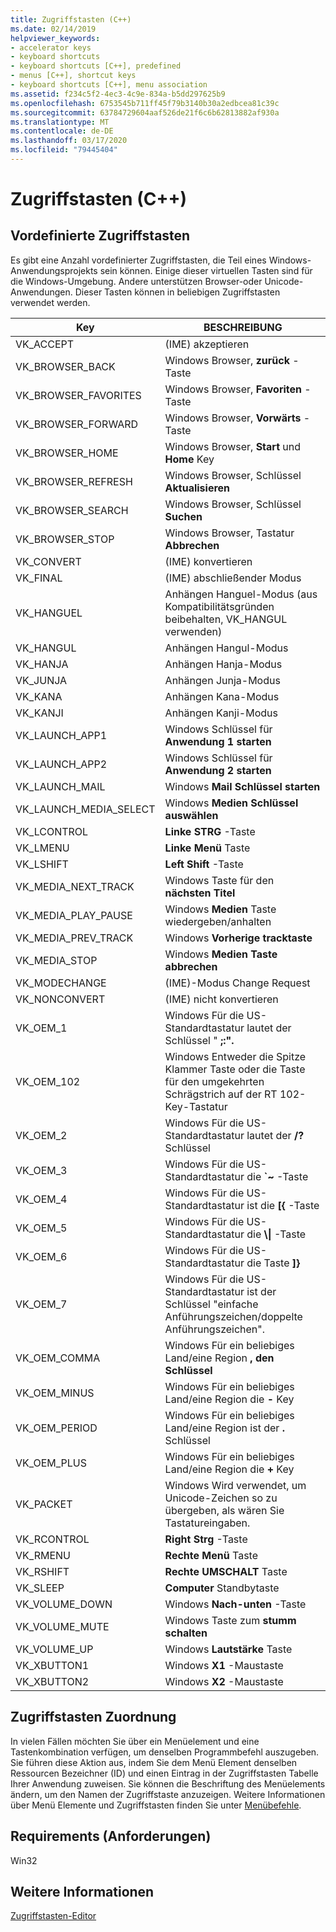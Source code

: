 ```yaml
---
title: Zugriffstasten (C++)
ms.date: 02/14/2019
helpviewer_keywords:
- accelerator keys
- keyboard shortcuts
- keyboard shortcuts [C++], predefined
- menus [C++], shortcut keys
- keyboard shortcuts [C++], menu association
ms.assetid: f234c5f2-4ec3-4c9e-834a-b5dd297625b9
ms.openlocfilehash: 6753545b711ff45f79b3140b30a2edbcea81c39c
ms.sourcegitcommit: 63784729604aaf526de21f6c6b62813882af930a
ms.translationtype: MT
ms.contentlocale: de-DE
ms.lasthandoff: 03/17/2020
ms.locfileid: "79445404"
---
```

# <a name="accelerator-keys-c"></a>Zugriffstasten (C++)

## <a name="predefined-accelerator-keys"></a>Vordefinierte Zugriffstasten

Es gibt eine Anzahl vordefinierter Zugriffstasten, die Teil eines Windows-Anwendungsprojekts sein können. Einige dieser virtuellen Tasten sind für die Windows-Umgebung. Andere unterstützen Browser-oder Unicode-Anwendungen. Dieser Tasten können in beliebigen Zugriffstasten verwendet werden.

|Key|BESCHREIBUNG|
|---------|-----------------|
|VK_ACCEPT|(IME) akzeptieren|
|VK_BROWSER_BACK|Windows Browser, **zurück** -Taste|
|VK_BROWSER_FAVORITES|Windows Browser, **Favoriten** -Taste|
|VK_BROWSER_FORWARD|Windows Browser, **Vorwärts** -Taste|
|VK_BROWSER_HOME|Windows Browser, **Start** und **Home** Key|
|VK_BROWSER_REFRESH|Windows Browser, Schlüssel **Aktualisieren**|
|VK_BROWSER_SEARCH|Windows Browser, Schlüssel **Suchen**|
|VK_BROWSER_STOP|Windows Browser, Tastatur **Abbrechen**|
|VK_CONVERT|(IME) konvertieren|
|VK_FINAL|(IME) abschließender Modus|
|VK_HANGUEL|Anhängen Hanguel-Modus (aus Kompatibilitätsgründen beibehalten, VK_HANGUL verwenden)|
|VK_HANGUL|Anhängen Hangul-Modus|
|VK_HANJA|Anhängen Hanja-Modus|
|VK_JUNJA|Anhängen Junja-Modus|
|VK_KANA|Anhängen Kana-Modus|
|VK_KANJI|Anhängen Kanji-Modus|
|VK_LAUNCH_APP1|Windows Schlüssel für **Anwendung 1 starten**|
|VK_LAUNCH_APP2|Windows Schlüssel für **Anwendung 2 starten**|
|VK_LAUNCH_MAIL|Windows **Mail Schlüssel starten**|
|VK_LAUNCH_MEDIA_SELECT|Windows **Medien Schlüssel auswählen**|
|VK_LCONTROL|**Linke STRG** -Taste|
|VK_LMENU|**Linke Menü** Taste|
|VK_LSHIFT|**Left Shift** -Taste|
|VK_MEDIA_NEXT_TRACK|Windows Taste für den **nächsten Titel**|
|VK_MEDIA_PLAY_PAUSE|Windows **Medien** Taste wiedergeben/anhalten|
|VK_MEDIA_PREV_TRACK|Windows **Vorherige tracktaste**|
|VK_MEDIA_STOP|Windows **Medien Taste abbrechen**|
|VK_MODECHANGE|(IME)-Modus Change Request|
|VK_NONCONVERT|(IME) nicht konvertieren|
|VK_OEM_1|Windows Für die US-Standardtastatur lautet der Schlüssel " **;:".**|
|VK_OEM_102|Windows Entweder die Spitze Klammer Taste oder die Taste für den umgekehrten Schrägstrich auf der RT 102-Key-Tastatur|
|VK_OEM_2|Windows Für die US-Standardtastatur lautet der **/?** Schlüssel|
|VK_OEM_3|Windows Für die US-Standardtastatur die **`~** -Taste|
|VK_OEM_4|Windows Für die US-Standardtastatur ist die **[{** -Taste|
|VK_OEM_5|Windows Für die US-Standardtastatur die **\\&#124;**  -Taste|
|VK_OEM_6|Windows Für die US-Standardtastatur die Taste **]}**|
|VK_OEM_7|Windows Für die US-Standardtastatur ist der Schlüssel "einfache Anführungszeichen/doppelte Anführungszeichen".|
|VK_OEM_COMMA|Windows Für ein beliebiges Land/eine Region **, den Schlüssel**|
|VK_OEM_MINUS|Windows Für ein beliebiges Land/eine Region die **-** Key|
|VK_OEM_PERIOD|Windows Für ein beliebiges Land/eine Region ist der **.** Schlüssel|
|VK_OEM_PLUS|Windows Für ein beliebiges Land/eine Region die **+** Key|
|VK_PACKET|Windows Wird verwendet, um Unicode-Zeichen so zu übergeben, als wären Sie Tastatureingaben.|
|VK_RCONTROL|**Right Strg** -Taste|
|VK_RMENU|**Rechte Menü** Taste|
|VK_RSHIFT|**Rechte UMSCHALT** Taste|
|VK_SLEEP|**Computer** Standbytaste|
|VK_VOLUME_DOWN|Windows **Nach-unten** -Taste|
|VK_VOLUME_MUTE|Windows Taste zum **stumm schalten**|
|VK_VOLUME_UP|Windows **Lautstärke** Taste|
|VK_XBUTTON1|Windows **X1** -Maustaste|
|VK_XBUTTON2|Windows **X2** -Maustaste|

## <a name="accelerator-key-association"></a>Zugriffstasten Zuordnung

In vielen Fällen möchten Sie über ein Menüelement und eine Tastenkombination verfügen, um denselben Programmbefehl auszugeben. Sie führen diese Aktion aus, indem Sie dem Menü Element denselben Ressourcen Bezeichner (ID) und einen Eintrag in der Zugriffstasten Tabelle Ihrer Anwendung zuweisen. Sie können die Beschriftung des Menüelements ändern, um den Namen der Zugriffstaste anzuzeigen. Weitere Informationen über Menü Elemente und Zugriffstasten finden Sie unter [Menübefehle](../windows/associating-a-menu-command-with-an-accelerator-key.md).

## <a name="requirements"></a>Requirements (Anforderungen)

Win32

## <a name="see-also"></a>Weitere Informationen

[Zugriffstasten-Editor](../windows/accelerator-editor.md)<br/>
